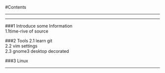 #Contents
****

****
###1 Introduce some Information  
    1.1time-rive of source  

###2 Tools 
    2.1 learn git  
    2.2 vim settings  
    2.3 gnome3 desktop decorated  

###3 Linux
****
